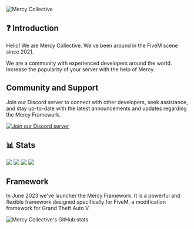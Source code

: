 ![Mercy Collective](https://github.com/Mercy-Collective/.github/assets/40138067/1ad97bbf-a715-42e2-b642-b126ed6ff521)

## ❓ Introduction

Hello! 
We are Mercy Collective. We've been around in the FiveM scene since 2021. 

We are a community with experienced developers around the world. 
Increase the popularity of your server with the help of Mercy.

## Community and Support

Join our Discord server to connect with other developers, seek assistance, and stay up-to-date with the latest announcements and updates regarding the Mercy Framework.

[![Join our Discord server](https://discordapp.com/api/guilds/878379225357369404/widget.png?style=banner2)](https://dsc.gg/mercy-coll)

## 📊 Stats

[![](https://img.shields.io/github/followers/mercy-collective?style=for-the-badge)](https://github.com/Mercy-Collective)
[![](https://komarev.com/ghpvc/?username=mercy-collective&color=blue&style=for-the-badge)](https://github.com/Mercy-Collective)
[![](https://img.shields.io/youtube/channel/subscribers/UCaE1me_eiSmYH_A7HHJraVA?style=for-the-badge)](https://github.com/Mercy-Collective)
[![](https://img.shields.io/youtube/channel/views/UCaE1me_eiSmYH_A7HHJraVA?style=for-the-badge)](https://github.com/Mercy-Collective)

## Framework
In June 2023 we've launcher the Mercy Framework. It is a powerful and flexible framework designed specifically for FiveM, a modification framework for Grand Theft Auto V. 

![Mercy Collective's GitHub stats](https://github-readme-stats.vercel.app/api?username=mercy-collective&hide=contribs,prs)
